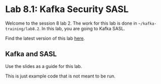# Lab 8.1: Kafka Security SASL

Welcome to the session 8 lab 2. The work for this lab is done in `~/kafka-training/lab8.2`.
In this lab, you are going to Kafka SASL.



Find the latest version of this lab [here]().

## Kafka and SASL

Use the slides as a guide for this lab.

This is just example code that is not meant to be run.





